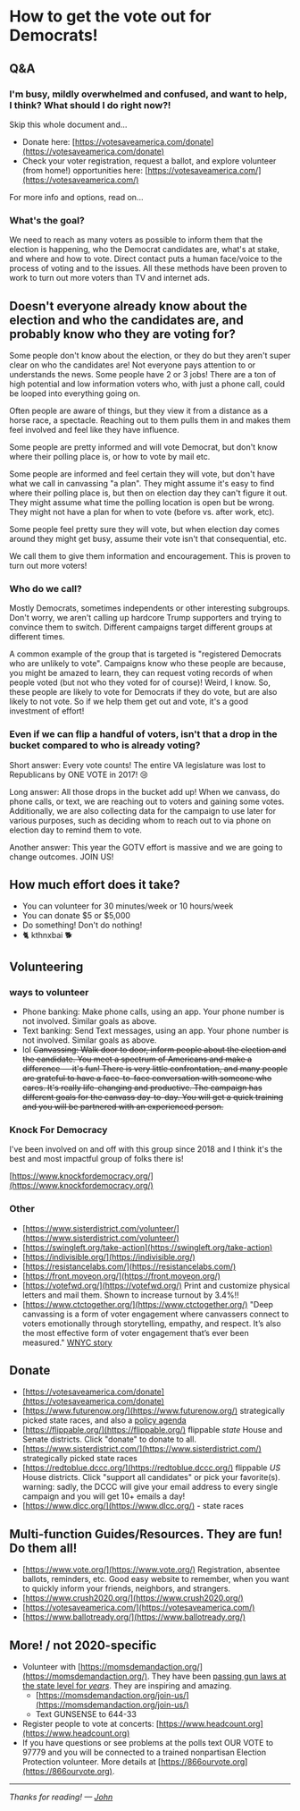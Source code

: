 # How to get the vote out for Democrats!

## Q&A

### I'm busy, mildly overwhelmed and confused, and want to help, I think? What should I do right now?!

Skip this whole document and...
 * Donate here: [https://votesaveamerica.com/donate](https://votesaveamerica.com/donate)
 * Check your voter registration, request a ballot, and explore volunteer (from home!) opportunities here: [https://votesaveamerica.com/](https://votesaveamerica.com/)

For more info and options, read on...

### What's the goal?

We need to reach as many voters as possible to inform them that the election is happening,
who the Democrat candidates are, what's at stake, and where and how to vote. Direct contact puts a human
face/voice to the process of voting and to the issues. All these methods have been proven to work to turn out more voters
than TV and internet ads.

## Doesn't everyone already know about the election and who the candidates are, and probably know who they are voting for?

Some people don't know about the election, or they do but they aren't super clear on who the candidates are!
Not everyone pays attention to or understands the news. Some people have 2 or 3 jobs!
There are a ton of high potential and low information voters who, with just a phone call, could be looped into everything going on.

Often people are aware of things, but they view it from a distance as a horse race, a spectacle.
Reaching out to them pulls them in and makes them feel involved and feel like they have influence.

Some people are pretty informed and will vote Democrat, but don't know where their polling place is, or how to vote by mail etc.

Some people are informed and feel certain they will vote, but don't have what we call in canvassing "a plan".
They might assume it's easy to find where their polling place is, but then on election day they can't figure it out. They might
assume what time the polling location is open but be wrong. They might not have a plan for when to vote (before vs. after work, etc).

Some people feel pretty sure they will vote, but when election day comes around they might get busy,
assume their vote isn't that consequential, etc.

We call them to give them information and encouragement. This is proven to turn out more voters!


### Who do we call?

Mostly Democrats, sometimes independents or other interesting subgroups. Don't worry, we aren't calling up hardcore
Trump supporters and trying to convince them to switch. Different campaigns target different groups at different times.

A common example of the group that
is targeted is "registered Democrats who are unlikely to vote". Campaigns know who these people are because, you might be
amazed to learn, they can request voting records of
when people voted (but not who they voted for of course)! Weird, I know. So, these people are likely to vote for
Democrats if they do vote, but are also likely to not vote. So if we help them get out and vote, it's a good
investment of effort!


### Even if we can flip a handful of voters, isn't that a drop in the bucket compared to who is already voting?

Short answer: Every vote counts! The entire VA legislature was lost to Republicans by ONE VOTE in 2017! 😢

Long answer: All those drops in the bucket add up! When we canvass, do phone calls, or text, we are reaching out to voters
and gaining some votes. Additionally, we are also collecting data for the campaign to use later for various purposes, such as
deciding whom to reach out to via phone on election day to remind them to vote.

Another answer: This year the GOTV effort is massive and we are going to change outcomes. JOIN US!


## How much effort does it take?
* You can volunteer for 30 minutes/week or 10 hours/week
* You can donate $5 or $5,000
* Do something! Don't do nothing!
* 🐈 kthnxbai 🐕

## Volunteering

### ways to volunteer

* Phone banking: Make phone calls, using an app. Your phone number is not involved. Similar goals as above.
* Text banking: Send Text messages, using an app. Your phone number is not involved. Similar goals as above.
* lol ~~Canvassing: Walk door to door, inform people about the election and the candidate. You meet a spectrum of Americans and make a difference — it's fun! There is very little confrontation, and many people are grateful to have a face-to-face conversation with someone who cares. It's really life-changing and productive. The campaign has different goals for the canvass day-to-day. You will get a quick training and you will be partnered with an experienced person.~~

### Knock For Democracy

I've been involved on and off with this group since 2018 and
I think it's the best and most impactful group of folks there is!

[https://www.knockfordemocracy.org/](https://www.knockfordemocracy.org/)


### Other

* [https://www.sisterdistrict.com/volunteer/](https://www.sisterdistrict.com/volunteer/)
* [https://swingleft.org/take-action](https://swingleft.org/take-action)
* [https://indivisible.org/](https://indivisible.org/)
* [https://resistancelabs.com/](https://resistancelabs.com/)
* [https://front.moveon.org/](https://front.moveon.org/)
* [https://votefwd.org/](https://votefwd.org/) Print and customize physical letters and mail them. Shown to increase turnout by 3.4%!!
* [https://www.ctctogether.org/](https://www.ctctogether.org/) "Deep canvassing is a form of voter engagement where canvassers connect to voters emotionally through storytelling, empathy, and respect. It’s also the most effective form of voter engagement that’s ever been measured." [WNYC story](https://www.wnyc.org/story/could-door-knock-change-your-mind-and-your-votes/)

## Donate
* [https://votesaveamerica.com/donate](https://votesaveamerica.com/donate)
* [https://www.futurenow.org/](https://www.futurenow.org/) strategically picked state races, and also a [policy agenda](https://www.americasgoals.org/)
* [https://flippable.org/](https://flippable.org/) flippable *state* House and Senate districts. Click "donate" to donate to all.
* [https://www.sisterdistrict.com/](https://www.sisterdistrict.com/) strategically picked state races
* [https://redtoblue.dccc.org/](https://redtoblue.dccc.org/) flippable *US* House districts. Click "support all candidates" or pick your favorite(s). warning: sadly, the DCCC will give your email address to every single campaign and you will get 10+ emails a day!
* [https://www.dlcc.org/](https://www.dlcc.org/) - state races

## Multi-function Guides/Resources. They are fun! Do them all!
* [https://www.vote.org/](https://www.vote.org/) Registration, absentee ballots, reminders, etc. Good easy website to remember, when you want to quickly
  inform your friends, neighbors, and strangers.
* [https://www.crush2020.org/](https://www.crush2020.org/)
* [https://votesaveamerica.com/](https://votesaveamerica.com/)
* [https://www.ballotready.org/](https://www.ballotready.org/)


## More! / not 2020-specific

* Volunteer with [https://momsdemandaction.org/](https://momsdemandaction.org/). They have been [passing gun laws at the state level for *years*](https://momsdemandaction.org/our-victories/). They are inspiring and amazing.
  * [https://momsdemandaction.org/join-us/](https://momsdemandaction.org/join-us/)
  * Text GUNSENSE to 644-33
* Register people to vote at concerts: [https://www.headcount.org](https://www.headcount.org)
* If you have questions or see problems at the polls text OUR VOTE to 97779 and you will be connected to a trained nonpartisan Election Protection volunteer. More details at [https://866ourvote.org](https://866ourvote.org).

----

*Thanks for reading! — [John](https://jjb.cc)*

